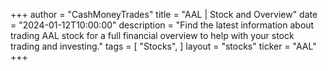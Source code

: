 +++
author = "CashMoneyTrades"
title = "AAL | Stock and Overview"
date = "2024-01-12T10:00:00"
description = "Find the latest information about trading AAL stock for a full financial overview to help with your stock trading and investing."
tags = [
   "Stocks",
]
layout = "stocks"
ticker = "AAL"
+++



